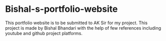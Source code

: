 # Bishal-s-portfolio-website
This portfolio website is to be submitted to AK Sir for my project.
This project is made by Bishal Bhandari with the help of few references including youtube and github project platforms.
